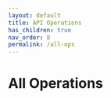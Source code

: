 ```yaml
---
layout: default
title: API Operations
has_children: true
nav_order: 8
permalink: /all-ops
---
```


# All Operations
